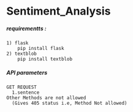 # Sentiment_Analysis


##### requirementts :
    1) flask
        pip install flask
    2) textblob
        pip install textblob
##### API parameters
    GET REQUEST 
      1.sentence
    Other Methods are not allowed
      (Gives 405 status i.e, Method Not allowed)
